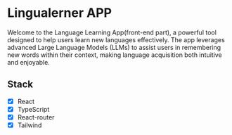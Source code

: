 # Lingualerner APP

Welcome to the Language Learning App(front-end part), a powerful tool designed to help users learn new languages effectively. The app leverages advanced Large Language Models (LLMs) to assist users in remembering new words within their context, making language acquisition both intuitive and enjoyable.

## Stack

- [x] React
- [x] TypeScript
- [x] React-router
- [x] Tailwind
